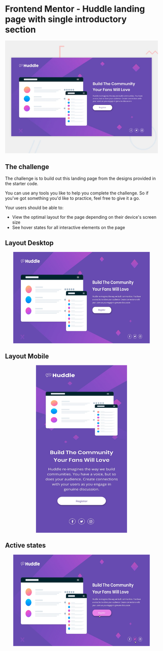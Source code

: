 # Frontend Mentor - Huddle landing page with single introductory section

![Design preview for the Huddle landing page with single introductory section](./src/design/desktop-preview.jpg)

## The challenge

The challenge is to build out this landing page from the designs provided in the starter code.

You can use any tools you like to help you complete the challenge. So if you've got something you'd like to practice, feel free to give it a go.

Your users should be able to: 

- View the optimal layout for the page depending on their device's screen size
- See hover states for all interactive elements on the page

## Layout Desktop

<div align="center">
  
  <img align="center" src="./src/design/desktop-design.jpg" width="450px" height="300px" alt="imagem desktop">

</div>

## Layout Mobile

<div align="center">
  
  <img align="center" src="./src/design/mobile-design.jpg" width="300px" height="550px" alt="imagem mobile">

</div>

## Active states

<div align="center">
  
  <img align="center" src="./src/design/active-states.jpg" width="450px" height="300px" alt="imagem mobile">

</div>


